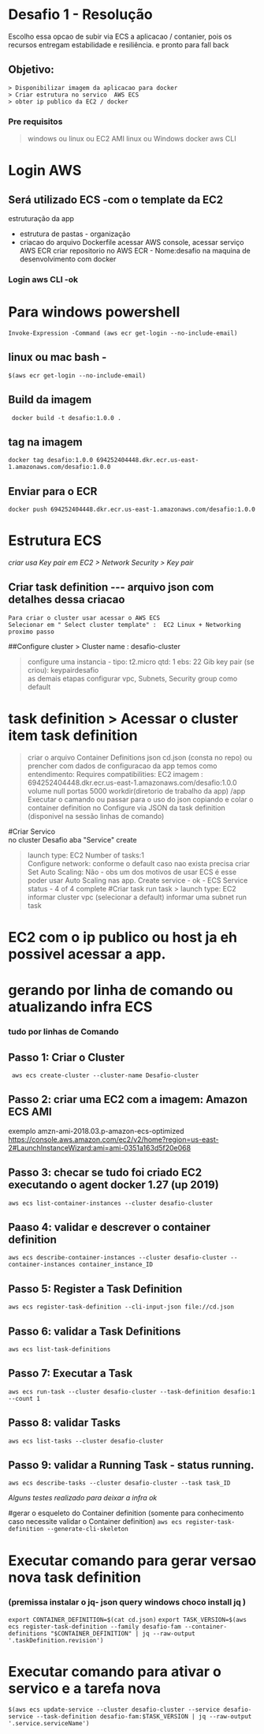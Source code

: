 # Desafio 1 - Resolução
Escolho essa opcao de subir via ECS a aplicacao / contanier, 
pois os recursos entregam estabilidade e resiliência. e pronto para fall back   
## Objetivo:
    > Disponibilizar imagem da aplicacao para docker 
    > Criar estrutura no servico  AWS ECS  
    > obter ip publico da EC2 / docker
### Pre requisitos 
>  windows ou linux ou EC2 AMI linux ou Windows 
>  docker 
>  aws CLI    
#  Login AWS
## Será utilizado ECS -com o template da EC2  
estruturação da app
- estrutura de pastas - organização
- criacao do arquivo Dockerfile 
acessar AWS console, acessar serviço AWS ECR criar repositorio no AWS ECR - Nome:desafio
na maquina de desenvolvimento com docker      

### Login aws CLI -ok
# Para windows powershell
  `Invoke-Expression -Command (aws ecr get-login --no-include-email) `

## linux ou mac bash - 
   ` $(aws ecr get-login --no-include-email) `

## Build da imagem

  ` docker build -t desafio:1.0.0 .`

## tag  na imagem 
    
  ` docker tag desafio:1.0.0 694252404448.dkr.ecr.us-east-1.amazonaws.com/desafio:1.0.0 `

## Enviar para o ECR 

  ` docker push 694252404448.dkr.ecr.us-east-1.amazonaws.com/desafio:1.0.0 `

# Estrutura ECS 
*criar usa Key pair em EC2 > Network Security > Key pair*
## Criar task definition --- arquivo json com detalhes dessa criacao  
    Para criar o cluster usar acessar o AWS ECS 
    Selecionar em " Select cluster template" :  EC2 Linux + Networking  
    proximo passo 
##Configure cluster >  Cluster name : desafio-cluster
    
   > configure uma instancia - 
   > tipo:  t2.micro
   > qtd: 1 
   > ebs: 22 Gib
   > key pair (se criou): keypairdesafio  
   as demais etapas
   > configurar vpc, Subnets, Security group como default 
   >  
# task definition > Acessar o cluster item  task definition 
  > criar o arquivo  Container Definitions json cd.json (consta no repo)
ou 
> prencher com dados de configuracao da app 
    temos como entendimento: 
    Requires compatibilities: EC2
    imagem : 694252404448.dkr.ecr.us-east-1.amazonaws.com/desafio:1.0.0
    volume null
    portas 5000
    workdir(diretorio de trabalho da app) /app
> Executar o camando ou passar para o uso do json copiando e colar o container definition no Configure via JSON da task definition (disponivel na sessão linhas de comando) 

#Criar Servico  
no cluster Desafio aba "Service"  create 
>launch type: EC2
>Number of tasks:1  
>Configure network: conforme o default caso nao exista precisa criar
>Set Auto Scaling: Não -  obs um dos motivos de usar ECS é esse poder usar Auto Scaling nas app.
> Create service - ok  - ECS Service status - 4 of 4 complete
#Criar task 
>run task >  launch type: EC2
> informar cluster vpc (selecionar a default)
> informar uma subnet 
> run task 

# EC2 com o ip publico ou host ja eh possivel acessar a app. 

# gerando por linha de comando ou atualizando infra ECS 
### tudo por linhas de Comando  

## Passo 1:  Criar o Cluster
 ` aws ecs create-cluster --cluster-name Desafio-cluster`
## Passo 2: criar uma EC2 com a imagem: Amazon ECS AMI
exemplo amzn-ami-2018.03.p-amazon-ecs-optimized
https://console.aws.amazon.com/ec2/v2/home?region=us-east-2#LaunchInstanceWizard:ami=ami-0351a163d5f20e068
## Passo 3: checar se tudo foi criado EC2 executando o agent docker 1.27 (up 2019)
` aws ecs list-container-instances --cluster desafio-cluster `

## Paaso 4: validar e descrever o container definition
  `aws ecs describe-container-instances --cluster desafio-cluster --container-instances container_instance_ID`
## Passo 5: Register a Task Definition
  `aws ecs register-task-definition --cli-input-json file://cd.json`
## Passo 6: validar a Task Definitions
  `aws ecs list-task-definitions`
## Passo 7: Executar a Task
  `aws ecs run-task --cluster desafio-cluster --task-definition desafio:1 --count 1`
## Passo 8: validar Tasks
  `aws ecs list-tasks --cluster desafio-cluster` 
## Passo 9: validar a Running Task - status running. 
  `aws ecs describe-tasks --cluster desafio-cluster --task task_ID`

*Alguns testes realizado para deixar a infra ok*

#gerar o esqueleto do Container definition  (somente para conhecimento caso necessite validar o Container definition) 
`aws ecs register-task-definition --generate-cli-skeleton`
# 
# Executar comando para gerar versao nova task definition
### (premissa instalar o jq- json query windows choco install jq  )
`export CONTAINER_DEFINITION=$(cat cd.json)`
`export TASK_VERSION=$(aws ecs register-task-definition --family desafio-fam --container-definitions "$CONTAINER_DEFINITION" | jq --raw-output '.taskDefinition.revision')`
# Executar comando para ativar o servico e a tarefa nova 
`$(aws ecs update-service --cluster desafio-cluster --service desafio-service --task-definition desafio-fam:$TASK_VERSION | jq --raw-output '.service.serviceName')`



#

